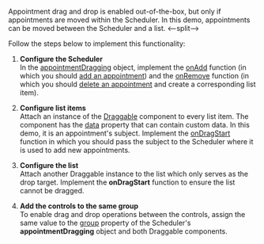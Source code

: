 Appointment drag and drop is enabled out-of-the-box, but only if appointments are moved within the Scheduler. In this demo, appointments can be moved between the Scheduler and a list.
<--split-->

Follow the steps below to implement this functionality:

1. **Configure the Scheduler**       
In the [appointmentDragging][0] object, implement the [onAdd][2] function (in which you should [add an appointment][1]) and the [onRemove][4] function (in which you should [delete an appointment][3] and create a corresponding list item).

2. **Configure list items**      
Attach an instance of the [Draggable][5] component to every list item. The component has the [data][6] property that can contain custom data. In this demo, it is an appointment's subject. Implement the [onDragStart][7] function in which you should pass the subject to the Scheduler where it is used to add new appointments.

3. **Configure the list**        
Attach another Draggable instance to the list which only serves as the drop target. Implement the **onDragStart** function to ensure the list cannot be dragged.

4. **Add the controls to the same group**            
To enable drag and drop operations between the controls, assign the same value to the [group][8] property of the Scheduler's **appointmentDragging** object and both Draggable components. 

[0]: /Documentation/ApiReference/UI_Components/dxScheduler/Configuration/appointmentDragging/
[1]: /Documentation/ApiReference/UI_Components/dxScheduler/Methods/#addAppointmentappointment
[2]: /Documentation/ApiReference/UI_Components/dxScheduler/Configuration/appointmentDragging/#onAdd
[3]: /Documentation/ApiReference/UI_Components/dxScheduler/Methods/#deleteAppointmentappointment
[4]: /Documentation/ApiReference/UI_Components/dxScheduler/Configuration/appointmentDragging/#onRemove
[5]: /Documentation/ApiReference/UI_Components/dxDraggable/
[6]: /Documentation/ApiReference/UI_Components/dxDraggable/Configuration/#data
[7]: /Documentation/ApiReference/UI_Components/dxDraggable/Configuration/#onDragStart
[8]: /Documentation/ApiReference/UI_Components/dxDraggable/Configuration/#group